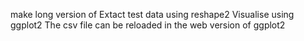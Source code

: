 make long version of Extact test data using reshape2
Visualise using ggplot2
The csv file can be reloaded in the web version of ggplot2

